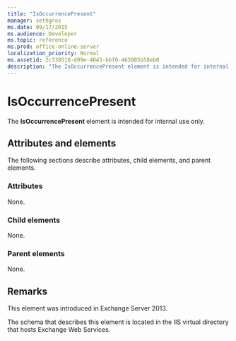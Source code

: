 ```yaml
---
title: "IsOccurrencePresent"
manager: sethgros
ms.date: 09/17/2015
ms.audience: Developer
ms.topic: reference
ms.prod: office-online-server
localization_priority: Normal
ms.assetid: 2c738518-d99e-4043-bbf0-463085b58eb0
description: "The IsOccurrencePresent element is intended for internal use only."
---
```


# IsOccurrencePresent

The **IsOccurrencePresent** element is intended for internal use only. 

## Attributes and elements

The following sections describe attributes, child elements, and parent elements.
  
### Attributes

None.
  
### Child elements

None.
  
### Parent elements

None.
  
## Remarks

This element was introduced in Exchange Server 2013.
  
The schema that describes this element is located in the IIS virtual directory that hosts Exchange Web Services.
  

